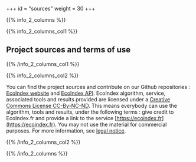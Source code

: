 +++
id = "sources"
weight = 30
+++

{{% info_2_columns %}}

{{% info_2_columns_col1 %}}

## Project sources and terms of use

{{% /info_2_columns_col1 %}}

{{% info_2_columns_col2 %}}

You can find the project sources and contribute on our Github repositories : [EcoIndex website](https://github.com/cnumr/EcoIndex) and [EcoIndex API](https://github.com/cnumr/ecoindex_api). EcoIndex algorithm, service, associated tools and results provided are licensed under a [Creative Commons License CC-By-NC-ND](https://creativecommons.org/licenses/by-nc-nd/2.0/). This means everybody can use the algorithm, tools and results, under the following terms : give credit to EcoIndex.fr and provide a link to the service [https://ecoindex.fr](https://ecoindex.fr). You may not use the material for commercial purposes. For more information, see [legal notice](/en/legal).

{{% /info_2_columns_col2 %}}

{{% /info_2_columns %}}
